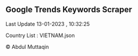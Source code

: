 

## Google Trends Keywords Scraper 
 
Last Update 13-01-2023 , 10:32:25

Country List :
VIETNAM.json



© Abdul Muttaqin 
